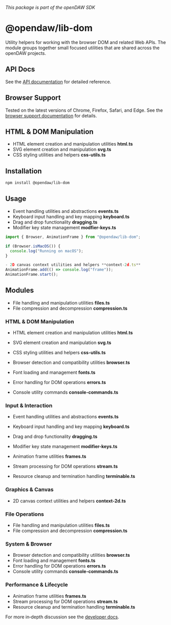 _This package is part of the openDAW SDK_

# @opendaw/lib-dom

Utility helpers for working with the browser DOM and related Web APIs. The
module groups together small focused utilities that are shared across the
openDAW projects.

## API Docs

See the [API documentation](https://opendaw.org/docs/api/dom/) for detailed reference.

## Browser Support

Tested on the latest versions of Chrome, Firefox, Safari, and Edge. See the
[browser support documentation](../../docs/docs-dev/browser-support.md) for
details.

## HTML & DOM Manipulation

- HTML element creation and manipulation utilities **html.ts**
- SVG element creation and manipulation **svg.ts**
- CSS styling utilities and helpers **css-utils.ts**
## Installation

```bash
npm install @opendaw/lib-dom
```

## Usage

- Event handling utilities and abstractions **events.ts**
- Keyboard input handling and key mapping **keyboard.ts**
- Drag and drop functionality **dragging.ts**
- Modifier key state management **modfier-keys.ts**
```ts
import { Browser, AnimationFrame } from "@opendaw/lib-dom";

if (Browser.isMacOS()) {
  console.log("Running on macOS");
}

- 2D canvas context utilities and helpers **context-2d.ts**
AnimationFrame.add(() => console.log("frame"));
AnimationFrame.start();
```

## Modules

- File handling and manipulation utilities **files.ts**
- File compression and decompression **compression.ts**

### HTML & DOM Manipulation

- HTML element creation and manipulation utilities **html.ts**
- SVG element creation and manipulation **svg.ts**
- CSS styling utilities and helpers **css-utils.ts**

- Browser detection and compatibility utilities **browser.ts**
- Font loading and management **fonts.ts**
- Error handling for DOM operations **errors.ts**
- Console utility commands **console-commands.ts**

### Input & Interaction

- Event handling utilities and abstractions **events.ts**
- Keyboard input handling and key mapping **keyboard.ts**
- Drag and drop functionality **dragging.ts**
- Modifier key state management **modifier-keys.ts**

- Animation frame utilities **frames.ts**
- Stream processing for DOM operations **stream.ts**
- Resource cleanup and termination handling **terminable.ts**
### Graphics & Canvas

- 2D canvas context utilities and helpers **context-2d.ts**

### File Operations

- File handling and manipulation utilities **files.ts**
- File compression and decompression **compression.ts**

### System & Browser

- Browser detection and compatibility utilities **browser.ts**
- Font loading and management **fonts.ts**
- Error handling for DOM operations **errors.ts**
- Console utility commands **console-commands.ts**

### Performance & Lifecycle

- Animation frame utilities **frames.ts**
- Stream processing for DOM operations **stream.ts**
- Resource cleanup and termination handling **terminable.ts**

For more in‑depth discussion see the [developer docs](../docs/docs-dev/dom/overview.md).

